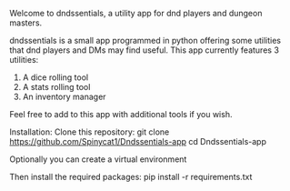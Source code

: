 Welcome to dndssentials, a utility app for dnd players and dungeon masters.

dndssentials is a small app programmed in python offering some utilities that dnd players and DMs may find useful.
This app currently features 3 utilities:
1) A dice rolling tool
2) A stats rolling tool
3) An inventory manager

Feel free to add to this app with additional tools if you wish.

Installation:
Clone this repository:
git clone https://github.com/Spinycat1/Dndssentials-app
cd Dndssentials-app

Optionally you can create a virtual environment

Then install the required packages:
pip install -r requirements.txt
